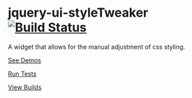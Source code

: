 jquery-ui-styleTweaker [![Build Status](https://travis-ci.org/NetsydeMiro/jquery-ui-styleTweaker.svg?branch=master)](https://travis-ci.org/NetsydeMiro/jquery-ui-styleTweaker)
======================

A widget that allows for the manual adjustment of css styling.

[See Demos](https://travis-ci.org/NetsydeMiro/jquery-ui-styleTweaker)

[Run Tests](https://travis-ci.org/NetsydeMiro/jquery-ui-styleTweaker)

[View Builds](https://travis-ci.org/NetsydeMiro/jquery-ui-styleTweaker)

